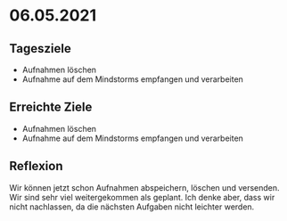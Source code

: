 # 06.05.2021

## Tagesziele
* Aufnahmen löschen
* Aufnahme auf dem Mindstorms empfangen und verarbeiten

## Erreichte Ziele
* Aufnahmen löschen
* Aufnahme auf dem Mindstorms empfangen und verarbeiten

## Reflexion
Wir können jetzt schon Aufnahmen abspeichern, löschen und versenden. Wir sind sehr viel weitergekommen als geplant. Ich denke aber, dass wir nicht nachlassen, da die nächsten Aufgaben nicht leichter werden.

